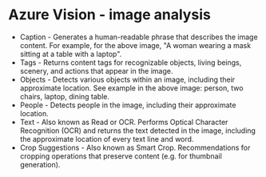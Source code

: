 # Azure Vision - image analysis

* Caption - Generates a human-readable phrase that describes the image content. For example, for the above image, "A woman wearing a mask sitting at a table with a laptop".
* Tags - Returns content tags for recognizable objects, living beings, scenery, and actions that appear in the image.
* Objects - Detects various objects within an image, including their approximate location. See example in the above image: person, two chairs, laptop, dining table.
* People - Detects people in the image, including their approximate location.
* Text - Also known as Read or OCR. Performs Optical Character Recognition (OCR) and returns the text detected in the image, including the approximate location of every text line and word.
* Crop Suggestions - Also known as Smart Crop. Recommendations for cropping operations that preserve content (e.g. for thumbnail generation).